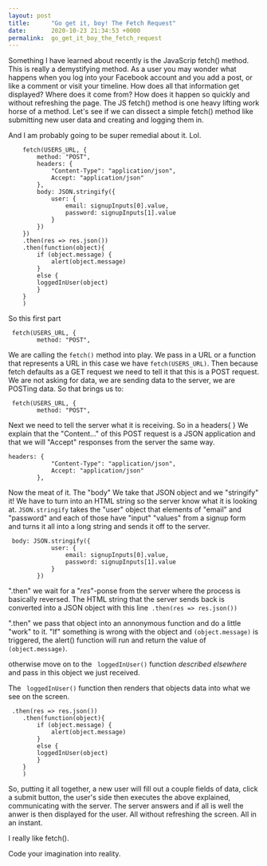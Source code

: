 ```yaml
---
layout: post
title:      "Go get it, boy! The Fetch Request"
date:       2020-10-23 21:34:53 +0000
permalink:  go_get_it_boy_the_fetch_request
---
```



Something I have learned about recently is the JavaScrip fetch() method. This is really a demystifying method. As a user you may wonder what happens when you log into your Facebook account and you add a post, or like a comment or visit your timeline. How does all that information get displayed? Where does it come from? How does it happen so quickly and without refreshing the page. The JS fetch() method is one heavy lifting work horse of a method. 
Let's see if we can dissect a simple fetch() method like submitting new user data and creating and logging them in.

And I am probably going to be super remedial about it. Lol.

```
    fetch(USERS_URL, {
        method: "POST",
        headers: {
            "Content-Type": "application/json",
            Accept: "application/json"
        },
        body: JSON.stringify({
            user: {
                email: signupInputs[0].value,
                password: signupInputs[1].value
            }
        })
    })
    .then(res => res.json())
    .then(function(object){
        if (object.message) {
            alert(object.message)
        }
        else {
        loggedInUser(object)
        }
    }
    )

```

So this first part
```
 fetch(USERS_URL, {
        method: "POST",
```

We are calling the `fetch()` method into play.  We pass in a URL or a  function that represents a URL in this case we have `fetch(USERS_URL)`. Then because fetch defaults as a GET request we need to tell it that this is a POST request. We are not asking for data, we are sending data to the server, we are POSTing data. So that brings us to:

```
 fetch(USERS_URL, {
        method: "POST",
```

Next we need to tell the server what it is receiving. So in a headers{ } We explain that the "Content..." of this POST request is a JSON application and that we will "Accept" responses from the server the same way.

```
headers: {
            "Content-Type": "application/json",
            Accept: "application/json"
        },
```

Now the meat of it. The "body" We take that JSON object and we "stringify" it! We have to  turn into an HTML string so the server know what it is looking at. `JSON.stringify` takes the "user" object that elements of "email" and "password" and each of those have "input" "values" from a signup form and turns it all into a long string and sends it off to the server.

```
 body: JSON.stringify({
            user: {
                email: signupInputs[0].value,
                password: signupInputs[1].value
            }
        })
```

".then" we wait for a "*res*"-ponse from the server where the process is basically reversed. The HTML string that the server sends back is converted into a JSON object with this line` .then(res => res.json())` 

".then" we pass that object into an annonymous function and do a little "work" to it. "If" something is wrong with the object and `(object.message)` is triggered, the alert() function will run and return the value of `(object.message)`.

otherwise move on to the ` loggedInUser()` function *described elsewhere* and pass in this object we just received.

The  ` loggedInUser()` function then renders that objects data into what we see on the screen.

```
 .then(res => res.json())
    .then(function(object){
        if (object.message) {
            alert(object.message)
        }
        else {
        loggedInUser(object)
        }
    }
    )		

```

So, putting it all together, a new user will fill out a couple fields of data, click a submit button, the user's side then executes the above explained, communicating with the server. The server answers and if all is well the anwer is then displayed for the user. All without refreshing the screen. All in an instant.

I really like fetch().

Code your imagination into reality.
